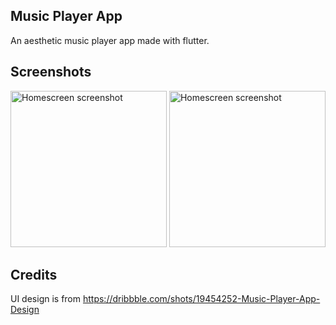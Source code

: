 ## Music Player App

An aesthetic music player app made with flutter.

## Screenshots

<img src="https://user-images.githubusercontent.com/92678280/192115339-2aee8078-f644-4769-8f3d-a5ef5fe910f5.png" alt="Homescreen screenshot" width="250"/> <img src="https://user-images.githubusercontent.com/92678280/192115342-67327797-3e20-4752-969b-f349a85f4341.png" alt="Homescreen screenshot" width="250"/>

## Credits

UI design is from https://dribbble.com/shots/19454252-Music-Player-App-Design
